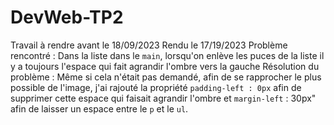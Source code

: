 # DevWeb-TP2
Travail à rendre avant le 18/09/2023
Rendu le 17/19/2023
Problème rencontré : Dans la liste dans le <code>main</code>, lorsqu'on enlève les puces de la liste il y a toujours l'espace qui fait agrandir l'ombre vers la gauche 
Résolution du problème : Même si cela n'était pas demandé, afin de se rapprocher le plus possible de l'image, j'ai rajouté la propriété <code>padding-left : 0px</code> afin de supprimer cette espace qui faisait agrandir l'ombre et <code>margin-left</code> : 30px" afin de laisser un espace entre le <code>p</code> et le <code>ul</code>.
